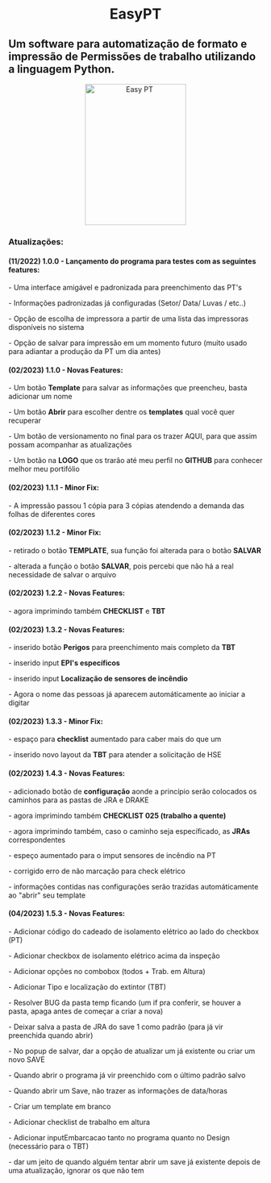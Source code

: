 <h1 align='center'> EasyPT </h1>
<h2>Um software para automatização de formato e impressão de Permissões de trabalho utilizando a linguagem Python.</h2>

<div align="center">
  <img height="280" width="200" alt="Easy PT"  src="https://user-images.githubusercontent.com/102233091/218273200-46db9bfb-916f-4011-aadd-23bb9018d800.PNG">
</div>

<h3>Atualizações:</h3>
<h4>(11/2022) 1.0.0 - Lançamento do programa para testes com as seguintes features:</h4>
   <p>  - Uma interface amigável e padronizada para preenchimento das PT's </p>
   <p>  - Informações padronizadas já configuradas (Setor/ Data/ Luvas / etc..) </p>
   <p>  - Opção de escolha de impressora a partir de uma lista das impressoras disponíveis no sistema </p>
   <p>  - Opção de salvar para impressão em um momento futuro (muito usado para adiantar a produção da PT um dia antes) </p>
   
<h4>(02/2023) 1.1.0 - Novas Features:</h4>
   <p>  - Um botão <b>Template</b> para salvar as informações que preencheu, basta adicionar um nome </p>
   <p>  - Um botão <b>Abrir</b> para escolher dentre os <b>templates</b> qual você quer recuperar  </p>
   <p>  - Um botão de versionamento no final para os trazer AQUI, para que assim possam acompanhar as atualizações </p>
   <p>  - Um botão na <b>LOGO</b> que os trarão até meu perfil no <b>GITHUB</b> para conhecer melhor meu portifólio </p>
   
<h4>(02/2023) 1.1.1 - Minor Fix:</h4>
   <p>  - A impressão passou 1 cópia para 3 cópias atendendo a demanda das folhas de diferentes cores </p>
   
<h4>(02/2023) 1.1.2 - Minor Fix:</h4>
   <p>  - retirado o botão <b>TEMPLATE</b>, sua função foi alterada para o botão <b>SALVAR</b> </p>
   <p>  - alterada a função o botão <b>SALVAR</b>, pois percebi que não há a real necessidade de salvar o arquivo </p>
   
<h4>(02/2023) 1.2.2 - Novas Features:</h4>
   <p>  - agora imprimindo também <b>CHECKLIST</b> e <b>TBT</b> </p>
   
<h4>(02/2023) 1.3.2 - Novas Features:</h4>
   <p>  - inserido botão <b>Perigos</b> para preenchimento mais completo da <b>TBT</b> </p>
   <p>  - inserido input <b>EPI's específicos</b> </p>
   <p>  - inserido input <b>Localização de sensores de incêndio</b> </p>
   <p>  - Agora o nome das pessoas já aparecem automáticamente ao iniciar a digitar </p>
 
<h4>(02/2023) 1.3.3 - Minor Fix:</h4>
   <p>  - espaço para <b>checklist</b> aumentado para caber mais do que um </p>
   <p>  - inserido novo layout da <b>TBT</b> para atender a solicitação de HSE </p>
 
<h4>(02/2023) 1.4.3 - Novas Features:</h4>
   <p>  - adicionado botão de  <b>configuração</b> aonde a princípio serão colocados os caminhos para as pastas de JRA e DRAKE </p>
   <p>  - agora imprimindo também <b>CHECKLIST 025 (trabalho a quente)</b></p>
   <p>  - agora imprimindo também, caso o caminho seja específicado, as <b>JRAs</b> correspondentes</p>
   <p>  - espeço aumentado para o imput sensores de incêndio na PT</p>
   <p>  - corrigido erro de não marcação para check elétrico</p>
   <p>  - informações contidas nas configurações serão trazidas automáticamente ao "abrir" seu template</p>
   
<h4>(04/2023) 1.5.3 - Novas Features:</h4>
   <p> - Adicionar código do cadeado de isolamento elétrico ao lado do checkbox (PT)
   <p> - Adicionar checkbox de isolamento elétrico acima da inspeção 
   <p> - Adicionar opções no combobox (todos + Trab. em Altura)
   <p> - Adicionar Tipo e localização do extintor (TBT)
   <p> - Resolver BUG da pasta temp ficando (um if pra conferir, se houver a pasta, apaga antes de começar a criar a nova)
   <p> - Deixar salva a pasta de JRA do save 1 como padrão (para já vir preenchida quando abrir)
   <p> - No popup de salvar, dar a opção de atualizar um já existente ou criar um novo SAVE
   <p> - Quando abrir o programa já vir preenchido com o último padrão salvo
   <p> - Quando abrir um Save, não trazer as informações de data/horas
   <p> - Criar um template em branco
   <p> - Adicionar checklist de trabalho em altura
   <p> - Adicionar inputEmbarcacao tanto no programa quanto no Design (necessário para o TBT)
   <p> - dar um jeito de quando alguém tentar abrir um save já existente depois de uma atualização, ignorar os que não tem
   



